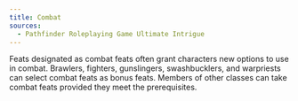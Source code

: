 ```yaml
---
title: Combat
sources:
  - Pathfinder Roleplaying Game Ultimate Intrigue
---
```


Feats designated as combat feats often grant characters new options to use in combat. Brawlers, fighters, gunslingers, swashbucklers, and warpriests can select combat feats as bonus feats. Members of other classes can take combat feats provided they meet the prerequisites.
